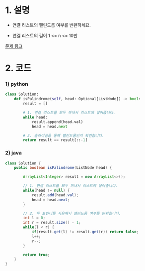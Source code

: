 # 1. 설명
- 연결 리스트의 팰린드롬 여부를 반환하세요.

- 연결 리스트의 길이 1 <= n <= 10만



[문제 링크](https://leetcode.com/problems/palindrome-linked-list/submissions/)

# 2. 코드
### 1) python
```python
class Solution:
    def isPalindrome(self, head: Optional[ListNode]) -> bool:
        result = []

        # 1. 연결 리스트를 모두 꺼내서 리스트에 넣어줍니다.
        while head:
            result.append(head.val)
            head = head.next

        # 2. 슬라이싱을 통해 팰린드롬인지 확인합니다.
        return result == result[::-1]
```

### 2) java
```java
class Solution {
    public boolean isPalindrome(ListNode head) {

        ArrayList<Integer> result = new ArrayList<>();

        // 1. 연결 리스트를 모두 꺼내서 리스트에 넣어줍니다.
        while(head != null) {
            result.add(head.val);
            head = head.next;
        }

        // 2. 투 포인터를 사용해서 팰린드롬 여부를 반환합니다.
        int l = 0;
        int r = result.size() - 1;
        while(l < r) {
            if(result.get(l) != result.get(r)) return false;
            l++;
            r--;
        }

        return true;
    }
}
```